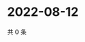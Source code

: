# 2022-08-12

共 0 条

<!-- BEGIN WEIBO -->
<!-- 最后更新时间 Fri Aug 12 2022 15:14:38 GMT+0800 (China Standard Time) -->

<!-- END WEIBO -->
